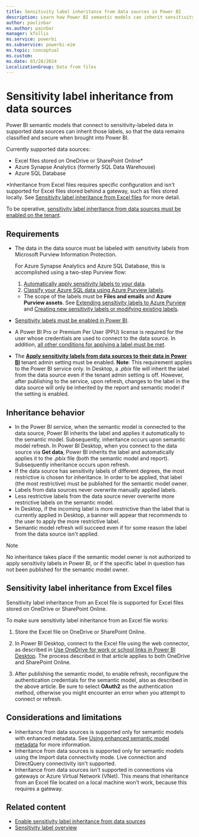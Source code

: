 ```yaml
---
title: Sensitivity label inheritance from data sources in Power BI
description: Learn how Power BI semantic models can inherit sensitivity labels from data sources
author: paulinbar
ms.author: painbar
manager: kfollis
ms.service: powerbi
ms.subservice: powerbi-eim
ms.topic: conceptual
ms.custom:
ms.date: 03/28/2024
LocalizationGroup: Data from files
---
```

# Sensitivity label inheritance from data sources

Power BI semantic models that connect to sensitivity-labeled data in supported data sources can inherit those labels, so that the data remains classified and secure when brought into Power BI.

Currently supported data sources:
* Excel files stored on OneDrive or SharePoint Online*
* Azure Synapse Analytics (formerly SQL Data Warehouse)
* Azure SQL Database

*Inheritance from Excel files requires specific configuration and isn't supported for Excel files stored behind a gateway, such as files stored locally. See [Sensitivity label inheritance from Excel files](#sensitivity-label-inheritance-from-excel-files) for more detail.

To be operative, [sensitivity label inheritance from data sources must be enabled on the tenant](/fabric/admin/service-admin-portal-information-protection#apply-sensitivity-labels-from-data-sources-to-their-data-in-power-bi).

## Requirements
* The data in the data source must be labeled with sensitivity labels from Microsoft Purview Information Protection.

    For Azure Synapse Analytics and Azure SQL Database, this is accomplished using a two-step Purview flow:
    1. [Automatically apply sensitivity labels to your data](/azure/purview/create-sensitivity-label).
    1. [Classify your Azure SQL data using Azure Purview labels](/azure/sql-database/scripts/sql-database-import-purview-labels).
    * The scope of the labels must be **Files and emails** and **Azure Purview assets**. See [Extending sensitivity labels to Azure Purview](/azure/purview/create-sensitivity-label#extending-sensitivity-labels-to-azure-purview) and [Creating new sensitivity labels or modifying existing labels](/azure/purview/create-sensitivity-label#creating-new-sensitivity-labels-or-modifying-existing-labels).
* [Sensitivity labels must be enabled in Power BI](service-security-enable-data-sensitivity-labels.md).
* A Power BI Pro or Premium Per User (PPU) license is required for the user whose credentials are used to connect to the data source. In addition, [all other conditions for applying a label must be met](./service-security-apply-data-sensitivity-labels.md#apply-sensitivity-labels-in-the-power-bi-service).
* The **[Apply sensitivity labels from data sources to their data in Power BI](/fabric/admin/service-admin-portal-information-protection#apply-sensitivity-labels-from-data-sources-to-their-data-in-power-bi)** tenant admin setting must be enabled. **Note**: This requirement applies to the Power BI service only. In Desktop, a *.pbix* file will inherit the label from the data source even if the tenant admin setting is off. However, after publishing to the service, upon refresh, changes to the label in the data source will only be inherited by the report and semantic model if the setting is enabled. 

## Inheritance behavior
* In the Power BI service, when the semantic model is connected to the data source, Power BI inherits the label and applies it automatically to the semantic model. Subsequently, inheritance occurs upon semantic model refresh. In Power BI Desktop, when you connect to the data source via **Get data**, Power BI inherits the label and automatically applies it to the *.pbix* file (both the semantic model and report). Subsequently inheritance occurs upon refresh. 
* If the data source has sensitivity labels of different degrees, the most restrictive is chosen for inheritance. In order to be applied, that label (the most restrictive) must be published for the semantic model owner.
* Labels from data sources never overwrite manually applied labels.
* Less restrictive labels from the data source never overwrite more restrictive labels on the semantic model.
* In Desktop, if the incoming label is more restrictive than the label that is currently applied in Desktop, a banner will appear that recommends to the user to apply the more restrictive label.
* Semantic model refresh will succeed even if for some reason the label from the data source isn't applied.

>[!NOTE]
> No inheritance takes place if the semantic model owner is not authorized to apply sensitivity labels in Power BI, or if the specific label in question has not been published for the semantic model owner.

## Sensitivity label inheritance from Excel files

Sensitivity label inheritance from an Excel file is supported for Excel files stored on OneDrive or SharePoint Online.

To make sure sensitivity label inheritance from an Excel file works:

1. Store the Excel file on OneDrive or SharePoint Online.

1. In Power BI Desktop, connect to the Excel file using the web connector, as described in [Use OneDrive for work or school links in Power BI Desktop](../connect-data/desktop-use-onedrive-business-links.md). The process described in that article applies to both OneDrive and SharePoint Online.

1. After publishing the semantic model, to enable refresh, reconfigure the authentication credentials for the semantic model, also as described in the above article. Be sure to select **OAuth2** as the authentication method, otherwise you might encounter an error when you attempt to connect or refresh.

## Considerations and limitations

* Inheritance from data sources is supported only for semantic models with enhanced metadata. See [Using enhanced semantic model metadata](../connect-data/desktop-enhanced-dataset-metadata.md) for more information.
* Inheritance from data sources is supported only for semantic models using the Import data connectivity mode. Live connection and DirectQuery connectivity isn't supported.
* Inheritance from data sources isn't supported in connections via gateways or Azure Virtual Network (VNet). This means that inheritance from an Excel file located on a local machine won't work, because this requires a gateway. 

## Related content

* [Enable sensitivity label inheritance from data sources](/fabric/admin/service-admin-portal-information-protection#apply-sensitivity-labels-from-data-sources-to-their-data-in-power-bi)
* [Sensitivity label overview](service-security-sensitivity-label-overview.md)